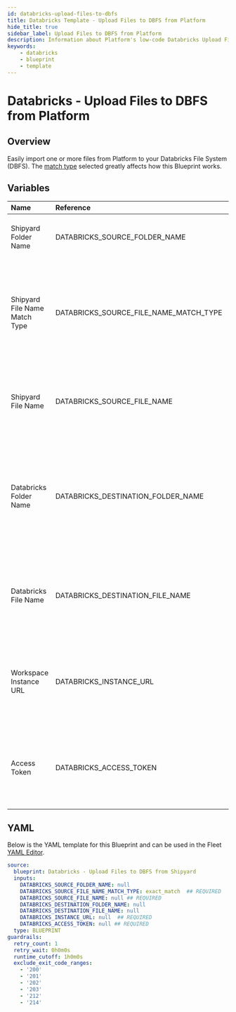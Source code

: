 ```yaml
---
id: databricks-upload-files-to-dbfs
title: Databricks Template - Upload Files to DBFS from Platform
hide_title: true
sidebar_label: Upload Files to DBFS from Platform
description: Information about Platform's low-code Databricks Upload Files to DBFS from Platform blueprint. Easily import one or more files from Platform to your Databricks File System (DBFS). 
keywords:
    - databricks
    - blueprint
    - template
---
```


# Databricks - Upload Files to DBFS from Platform

## Overview
Easily import one or more files from Platform to your Databricks File System (DBFS). The [match type](https://www.shipyardapp.com/docs/reference/blueprint-library/match-type/) selected greatly affects how this Blueprint works.


## Variables

| Name | Reference | Type | Required | Default | Options | Description |
|:-----|:----------|:-----|:---------|:--------|:--------|:------------|
| Shipyard Folder Name | DATABRICKS_SOURCE_FOLDER_NAME  | Alphanumeric |:heavy_minus_sign: | - | - | The local folder name where the file is contained |
| Shipyard File Name Match Type | DATABRICKS_SOURCE_FILE_NAME_MATCH_TYPE  | Select |:white_check_mark: | `exact_match` | Exact Match: `exact_match`<br></br><br></br>Regex Match: `regex_match`<br></br><br></br> | Determines if the text in "Shipyard File Name" will look for one file with exact match, or multiple files using regex. |
| Shipyard File Name | DATABRICKS_SOURCE_FILE_NAME  | Alphanumeric |:white_check_mark: | - | - | Name of the target file on Platform. Can be regex if "Match Type" is set accordingly. |
| Databricks Folder Name | DATABRICKS_DESTINATION_FOLDER_NAME  | Alphanumeric |:heavy_minus_sign: | - | - | Name of the folder where you want to upload the local file(s) in the Databricks File System (DBFS). If left blank, uploads to /FileStore/. |
| Databricks File Name | DATABRICKS_DESTINATION_FILE_NAME  | Alphanumeric |:heavy_minus_sign: | - | - | What to name the file(s) being uploaded. If left blank, defaults to the original file name(s). |
| Workspace Instance URL | DATABRICKS_INSTANCE_URL  | Alphanumeric |:white_check_mark: | - | - | The subdomain, domain, and top-level domain (TLD) of your Databricks Workspace URL. |
| Access Token | DATABRICKS_ACCESS_TOKEN  | Password |:white_check_mark: | - | - | The personal access token associated with the provided Workspace Instance. |


## YAML
Below is the YAML template for this Blueprint and can be used in the Fleet [YAML Editor](../../reference/fleets/yaml-editor.md).
```yaml
source:
  blueprint: Databricks - Upload Files to DBFS from Shipyard
  inputs:
    DATABRICKS_SOURCE_FOLDER_NAME: null
    DATABRICKS_SOURCE_FILE_NAME_MATCH_TYPE: exact_match  ## REQUIRED
    DATABRICKS_SOURCE_FILE_NAME: null ## REQUIRED
    DATABRICKS_DESTINATION_FOLDER_NAME: null
    DATABRICKS_DESTINATION_FILE_NAME: null
    DATABRICKS_INSTANCE_URL: null  ## REQUIRED
    DATABRICKS_ACCESS_TOKEN: null ## REQUIRED
  type: BLUEPRINT
guardrails:
  retry_count: 1
  retry_wait: 0h0m0s
  runtime_cutoff: 1h0m0s
  exclude_exit_code_ranges:
    - '200'
    - '201'
    - '202'
    - '203'
    - '212'
    - '214'

```
